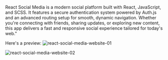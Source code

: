 React Social Media is a modern social platform built with React, JavaScript, and SCSS. 
It features a secure authentication system powered by Auth.js and an advanced routing setup for smooth, dynamic navigation. 
Whether you're connecting with friends, sharing updates, or exploring new content, 
this app delivers a fast and responsive social experience tailored for today's web."

Here's a preview: 
![react-social-media-website-01](https://github.com/user-attachments/assets/c24c5109-db02-4ff9-84a3-dc955b461076)

![react-social-media-website-02](https://github.com/user-attachments/assets/bea27235-7f7b-4cd0-a0b4-efed27d684a8)
